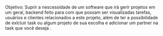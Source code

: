 Objetivo:
Suprir a nescessidade de um software que irá gerir projetos em um geral, backend feito para com que possam ser visualizadas tarefas, usuários e clientes relacionados a este projeto, além de ter a possibilidade de exlcluir task ou algum projeto de sua escolha e adicionar um partner na task que você deseja .
